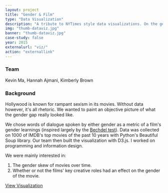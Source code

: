 ```yaml
---
layout: project
title: "Gender & Film"
type: "Data Visualization"
description: "A tribute to NYTimes style data visualizations. On the gender split of dialogue in popular films."
img: "thumb-dataviz.jpg"
banner: "thumb-dataviz.jpg"
case-study: false
year: 2015
externalurl: "viz/"
action: "externallink"
---
```

### Team

Kevin Ma, Hannah Ajmani, Kimberly Brown

### Background

Hollywood is known for rampant sexism in its movies. Without data however, it's all rhetoric. We wanted to paint an objective picture of what the gender gap really looked like.

We chose words of dialogue spoken by either gender as a metric of a film's gender learnings (inspired largely by the <a href="http://bechdeltest.com/">Bechdel test</a>). Data was collected on 1000 of IMDB's top movies of the past 10 years with Python's Beautiful Soup library. Our team then built the visualization with D3.js. I worked on programming and information design.

We were mainly interested in:

1. The gender skew of movies over time.
2. Whether or not the films' key creative roles had an effect on the gender of the movie.

<a class="button" href="{{ site.url }}/viz/">View Visualization</a>
